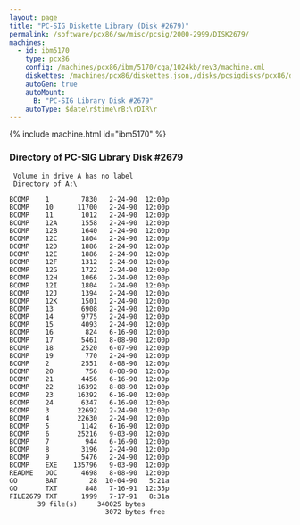 ```yaml
---
layout: page
title: "PC-SIG Diskette Library (Disk #2679)"
permalink: /software/pcx86/sw/misc/pcsig/2000-2999/DISK2679/
machines:
  - id: ibm5170
    type: pcx86
    config: /machines/pcx86/ibm/5170/cga/1024kb/rev3/machine.xml
    diskettes: /machines/pcx86/diskettes.json,/disks/pcsigdisks/pcx86/diskettes.json
    autoGen: true
    autoMount:
      B: "PC-SIG Library Disk #2679"
    autoType: $date\r$time\rB:\rDIR\r
---
```


{% include machine.html id="ibm5170" %}

### Directory of PC-SIG Library Disk #2679

     Volume in drive A has no label
     Directory of A:\

    BCOMP    1        7830   2-24-90  12:00p
    BCOMP    10      11700   2-24-90  12:00p
    BCOMP    11       1012   2-24-90  12:00p
    BCOMP    12A      1558   2-24-90  12:00p
    BCOMP    12B      1640   2-24-90  12:00p
    BCOMP    12C      1804   2-24-90  12:00p
    BCOMP    12D      1886   2-24-90  12:00p
    BCOMP    12E      1886   2-24-90  12:00p
    BCOMP    12F      1312   2-24-90  12:00p
    BCOMP    12G      1722   2-24-90  12:00p
    BCOMP    12H      1066   2-24-90  12:00p
    BCOMP    12I      1804   2-24-90  12:00p
    BCOMP    12J      1394   2-24-90  12:00p
    BCOMP    12K      1501   2-24-90  12:00p
    BCOMP    13       6908   2-24-90  12:00p
    BCOMP    14       9775   2-24-90  12:00p
    BCOMP    15       4093   2-24-90  12:00p
    BCOMP    16        824   6-16-90  12:00p
    BCOMP    17       5461   8-08-90  12:00p
    BCOMP    18       2520   6-07-90  12:00p
    BCOMP    19        770   2-24-90  12:00p
    BCOMP    2        2551   8-08-90  12:00p
    BCOMP    20        756   8-08-90  12:00p
    BCOMP    21       4456   6-16-90  12:00p
    BCOMP    22      16392   8-08-90  12:00p
    BCOMP    23      16392   6-16-90  12:00p
    BCOMP    24       6347   6-16-90  12:00p
    BCOMP    3       22692   2-24-90  12:00p
    BCOMP    4       22630   2-24-90  12:00p
    BCOMP    5        1142   6-16-90  12:00p
    BCOMP    6       25216   9-03-90  12:00p
    BCOMP    7         944   6-16-90  12:00p
    BCOMP    8        3196   2-24-90  12:00p
    BCOMP    9        5476   2-24-90  12:00p
    BCOMP    EXE    135796   9-03-90  12:00p
    README   DOC      4698   8-08-90  12:00p
    GO       BAT        28  10-04-90   5:21a
    GO       TXT       848   7-16-91  12:35p
    FILE2679 TXT      1999   7-17-91   8:31a
           39 file(s)     340025 bytes
                            3072 bytes free
